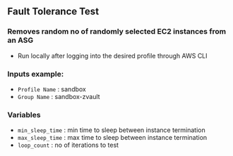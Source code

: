 ## Fault Tolerance Test

### Removes random no of randomly selected EC2 instances from an ASG

- Run locally after logging into the desired profile through AWS CLI
### Inputs example: 
- ```Profile Name``` : sandbox
- ```Group Name``` : sandbox-zvault

### Variables 
- ```min_sleep_time``` : min time to sleep between instance termination
- ```max_sleep_time``` : max time to sleep between instance termination
- ```loop_count``` : no of iterations to test

